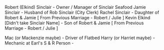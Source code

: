 Robert (Elkind) Sinclair - Owner / Manager of Sinclair Seafood
Jamie Sinclair - Husband of Rob Sinclair (City Clerk)
Rachel Sinclair - Daughter of Robert & Jamie [ From Previous Marriage - Robert / Julie ]
Kevin Elkind [Didn't take Sinclair Name] - Son of Robert & Jamie [ From Previous Marriage - Robert / Julie ]

Mac (or Mackenzie maybe) - Driver of Flatbed
Harry (or Harriet maybe) - Mechanic at Earl's
S & R Person - 